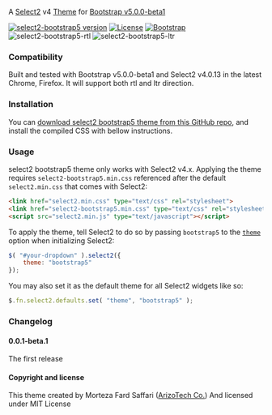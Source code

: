 A [Select2](https://github.com/select2) v4 [Theme](https://select2.org/appearance#themes) for [Bootstrap v5.0.0-beta1](https://getbootstrap.com)
<p></p>

[![select2-bootstrap5 version](https://img.shields.io/badge/select2--bootstrap5-v0.0.1--beta.1-success)](https://github.com/mortezafs/select2-bootstrap5-theme/releases)
[![License](https://img.shields.io/badge/license-MIT-blue)](http://opensource.org/licenses/MIT)
[![Bootstrap](https://img.shields.io/badge/bootstrap-v5.x-blue)](https://getbootstrap.com)
![select2-bootstrap5-rtl](https://img.shields.io/badge/rtl-supported-important)
![select2-bootstrap5-ltr](https://img.shields.io/badge/ltr-supported-important)

### Compatibility

Built and tested with Bootstrap v5.0.0-beta1 and Select2 v4.0.13 in the latest Chrome, Firefox.
It will support both rtl and ltr direction.

### Installation

You can [download select2 bootstrap5 theme from this GitHub repo](https://github.com/mortezafs/select2-bootstrap5-theme/releases), and install the compiled CSS with bellow instructions.

### Usage

select2 bootstrap5 theme only works with Select2 v4.x. Applying the theme requires `select2-bootstrap5.min.css` referenced after the default `select2.min.css` that comes with Select2:

```html
<link href="select2.min.css" type="text/css" rel="stylesheet">
<link href="select2-bootstrap5.min.css" type="text/css" rel="stylesheet">
<script src="select2.min.js" type="text/javascript"></script>
```

To apply the theme, tell Select2 to do so by passing `bootstrap5` to the [`theme`](https://select2.org/appearance#themes) option when initializing Select2:

```js
$( "#your-dropdown" ).select2({
    theme: "bootstrap5"
});
```

You may also set it as the default theme for all Select2 widgets like so:

```js
$.fn.select2.defaults.set( "theme", "bootstrap5" );
```

### Changelog

#### 0.0.1-beta.1
The first release

#### Copyright and license

This theme created by Morteza Fard Saffari ([ArizoTech Co.](https://arizotech.com)) And licensed under MIT License
